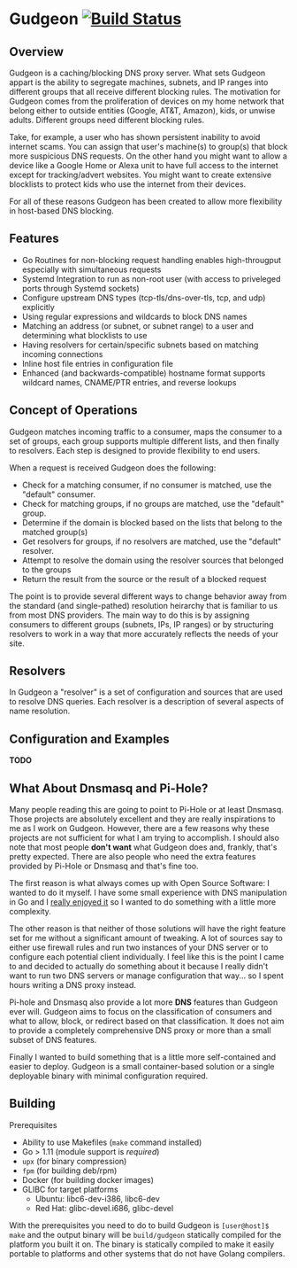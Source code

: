 # Gudgeon [![Build Status](https://travis-ci.org/chrisruffalo/gudgeon.svg?branch=master)](https://travis-ci.org/chrisruffalo/gudgeon)

## Overview

Gudgeon is a caching/blocking DNS proxy server. What sets Gudgeon appart is the ability to segregate machines, subnets, and IP ranges into different groups that all receive different blocking rules. The motivation for Gudgeon comes from the proliferation of devices on my home network that belong either to outside entities (Google, AT&T, Amazon), kids, or unwise adults. Different groups need different blocking rules.

Take, for example, a user who has shown persistent inability to avoid internet scams. You can assign that user's machine(s) to group(s) that block more suspicious DNS requests. On the other hand you might want to allow a device like a Google Home or Alexa unit to have full access to the internet except for tracking/advert websites. You might want to create extensive blocklists to protect kids who use the internet from their devices.

For all of these reasons Gudgeon has been created to allow more flexibility in host-based DNS blocking.

## Features

* Go Routines for non-blocking request handling enables high-througput especially with simultaneous requests
* Systemd Integration to run as non-root user (with access to priveleged ports through Systemd sockets)
* Configure upstream DNS types (tcp-tls/dns-over-tls, tcp, and udp) explicitly
* Using regular expressions and wildcards to block DNS names
* Matching an address (or subnet, or subnet range) to a user and determining what blocklists to use
* Having resolvers for certain/specific subnets based on matching incoming connections
* Inline host file entries in configuration file
* Enhanced (and backwards-compatible) hostname format supports wildcard names, CNAME/PTR entries, and reverse lookups

## Concept of Operations

Gudgeon matches incoming traffic to a consumer, maps the consumer to a set of groups, each group supports multiple different lists, and then finally to resolvers. Each step is designed to provide flexibility to end users.

When a request is received Gudgeon does the following:
* Check for a matching consumer, if no consumer is matched, use the "default" consumer.
* Check for matching groups, if no groups are matched, use the "default" group.
* Determine if the domain is blocked based on the lists that belong to the matched group(s)
* Get resolvers for groups, if no resolvers are matched,  use the "default" resolver.
* Attempt to resolve the domain using the resolver sources that belonged to the groups
* Return the result from the source or the result of a blocked request

The point is to provide several different ways to change behavior away from the standard (and single-pathed) resolution heirarchy that is familiar to us from most DNS providers. The main way to do this is by assigning consumers to different groups (subnets, IPs, IP ranges) or by structuring resolvers to work in a way that more accurately reflects the needs of your site.

## Resolvers

In Gudgeon a "resolver" is a set of configuration and sources that are used to resolve DNS queries. Each resolver is a description of several aspects of name resolution.

## Configuration and Examples

**TODO**

## What About Dnsmasq and Pi-Hole?

Many people reading this are going to point to Pi-Hole or at least Dnsmasq. Those projects are absolutely excellent and they are really inspirations to me as I work on Gudgeon. However, there are a few reasons why these projects are not sufficient for what I am trying to accomplish. I should also note that most people **don't want** what Gudgeon does and, frankly, that's pretty expected. There are also people who need the extra features provided by Pi-Hole or Dnsmasq and that's fine too.

The first reason is what always comes up with Open Source Software: I wanted to do it myself. I have some small experience with DNS manipulation in Go and I [really enjoyed it](https://github.com/chrisruffalo/gyip) so I wanted to do something with a little more complexity.

The other reason is that neither of those solutions will have the right feature set for me without a significant amount of tweaking. A lot of sources say to either use firewall rules and run two instances of your DNS server or to configure each potential client individually. I feel like this is the point I came to and decided to actually do something about it because I really didn't want to run two DNS servers or manage configuration that way... so I spent hours writing a DNS proxy instead.

Pi-hole and Dnsmasq also provide a lot more **DNS** features than Gudgeon ever will. Gudgeon aims to focus on the classification of consumers and what to allow, block, or redirect based on that classification. It does not aim to provide a completely comprehensive DNS proxy or more than a small subset of DNS features.

Finally I wanted to build something that is a little more self-contained and easier to deploy. Gudgeon is a small container-based solution or a single deployable binary with minimal configuration required.

## Building
Prerequisites
* Ability to use Makefiles (`make` command installed)
* Go > 1.11 (module support is *required*)
* `upx` (for binary compression)
* `fpm` (for building deb/rpm)
* Docker (for building docker images)
* GLIBC for target platforms
  * Ubuntu: libc6-dev-i386, libc6-dev
  * Red Hat: glibc-devel.i686, glibc-devel

With the prerequisites you need to do to build Gudgeon is `[user@host]$ make` and the output binary will be `build/gudgeon` statically compiled for the platform you built it on. The binary is statically compiled to make it easily portable to platforms and other systems that do not have Golang compilers.